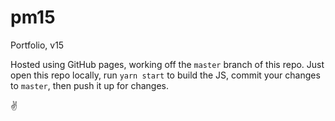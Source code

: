# pm15
Portfolio, v15

Hosted using GitHub pages, working off the `master` branch of this repo. Just open this repo locally, 
run `yarn start` to build the JS, commit your changes to `master`, then push it up for changes.

✌️
